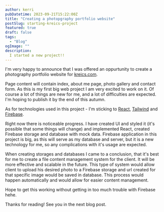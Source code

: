 ```yaml
---
author: kerri
pubDatetime: 2023-09-21T15:22:00Z
title: "Creating a photopgraphy portfolio website"
postSlug: starting-kreics-project
featured: true
draft: false
tags:
  - "Blog"
ogImage: ""
description:
  I started a new project!!
---
```


I'm very happy to announce that I was offered an oppurtunity to create a photography portfolio website for [kreics.com][kreics-ig]. 

Page content will contain index, about me page, photo gallery and contact form. As this is my first big web project I am very excited to work on it. Of course a lot of things are new for me, and a lot of difficulties are expected. I'm hoping to publish it by the end of this autumn.

As for technologies used in this project - I'm sticking to [React][react], [Tailwind][tailwind] and [Firebase][firebase].

Right now there is noticeable progress. I have created UI and styled it (it's possible that some things will change) and implemented React, created Firebase storage and database with mock data. Firebase application in this project is big, as this will serve as my database and server, but it is a new technology for me, so any complications with it's usage are expected.

When creating storages and databases I came to a conclusion, that it's best for me to create a file content management system for the client. It will be more effective and scalable in the future. This type of system would allow client to upload his desired photo to a Firebase storage and url created for that specific image would be saved in database. This process would happen automatically and would allow for easier content management.

Hope to get this working without getting in too much trouble with Firebase hehe.

Thanks for reading!
See you in the next blog post.


[kreics-ig]: https://www.instagram.com/kreicsfilms/
[react]: https://react.dev/
[tailwind]: https://tailwindcss.com/
[firebase]: https://firebase.google.com/